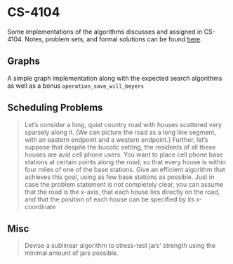 # CS-4104
Some implementations of the algorithms discusses and assigned in CS-4104.  Notes, problem sets, and formal solutions can be found [here](https://www.murphyandhislaw.com/blog/algorithm-notes).

## Graphs

A simple graph implementation along with the expected search algorithms as well as a bonus `operation_save_will_beyers` 

## Scheduling Problems

>  Let’s consider a long, quiet country road with houses scattered very sparsely along it.
> (We can picture the road as a long line segment, with an eastern endpoint and a western endpoint.)
> Further, let’s suppose that despite the bucolic setting, the residents of all these houses are avid cell
> phone users. You want to place cell phone base stations at certain points along the road, so that every house is within four miles of one of the base stations.
> Give an efficient algorithm that achieves this goal, using as few base stations as possible. Just in case the problem statement is not completely clear, you can assume that the road is the x-axis, that each house lies directly on the road, and that the position of each house can be specified by its x-coordinate 

## Misc

> Devise a sublinear algorithm to stress-test jars' strength using the minimal amount of jars possible.